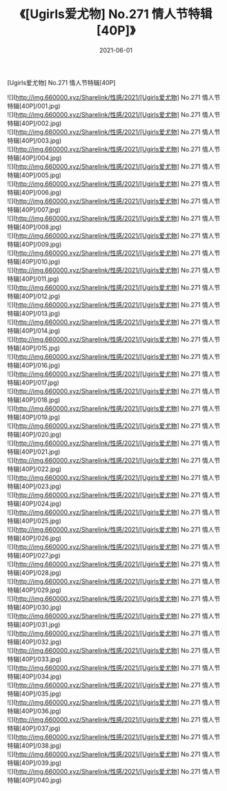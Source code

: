﻿---
layout: post
title:  《[Ugirls爱尤物] No.271 情人节特辑[40P]》
date:   2021-06-01
img: http://img.660000.xyz/Sharelink/性感/2021/[Ugirls爱尤物] No.271 情人节特辑[40P]/000.jpg
categories: [美女, 清纯, 唯美]
---

[Ugirls爱尤物] No.271 情人节特辑[40P]

  ![](http://img.660000.xyz/Sharelink/性感/2021/[Ugirls爱尤物] No.271 情人节特辑[40P]/001.jpg) <br> ![](http://img.660000.xyz/Sharelink/性感/2021/[Ugirls爱尤物] No.271 情人节特辑[40P]/002.jpg) <br> ![](http://img.660000.xyz/Sharelink/性感/2021/[Ugirls爱尤物] No.271 情人节特辑[40P]/003.jpg) <br> ![](http://img.660000.xyz/Sharelink/性感/2021/[Ugirls爱尤物] No.271 情人节特辑[40P]/004.jpg) <br> ![](http://img.660000.xyz/Sharelink/性感/2021/[Ugirls爱尤物] No.271 情人节特辑[40P]/005.jpg) <br> ![](http://img.660000.xyz/Sharelink/性感/2021/[Ugirls爱尤物] No.271 情人节特辑[40P]/006.jpg) <br> ![](http://img.660000.xyz/Sharelink/性感/2021/[Ugirls爱尤物] No.271 情人节特辑[40P]/007.jpg) <br> ![](http://img.660000.xyz/Sharelink/性感/2021/[Ugirls爱尤物] No.271 情人节特辑[40P]/008.jpg) <br> ![](http://img.660000.xyz/Sharelink/性感/2021/[Ugirls爱尤物] No.271 情人节特辑[40P]/009.jpg) <br> ![](http://img.660000.xyz/Sharelink/性感/2021/[Ugirls爱尤物] No.271 情人节特辑[40P]/010.jpg) <br> ![](http://img.660000.xyz/Sharelink/性感/2021/[Ugirls爱尤物] No.271 情人节特辑[40P]/011.jpg) <br> ![](http://img.660000.xyz/Sharelink/性感/2021/[Ugirls爱尤物] No.271 情人节特辑[40P]/012.jpg) <br> ![](http://img.660000.xyz/Sharelink/性感/2021/[Ugirls爱尤物] No.271 情人节特辑[40P]/013.jpg) <br> ![](http://img.660000.xyz/Sharelink/性感/2021/[Ugirls爱尤物] No.271 情人节特辑[40P]/014.jpg) <br> ![](http://img.660000.xyz/Sharelink/性感/2021/[Ugirls爱尤物] No.271 情人节特辑[40P]/015.jpg) <br> ![](http://img.660000.xyz/Sharelink/性感/2021/[Ugirls爱尤物] No.271 情人节特辑[40P]/016.jpg) <br> ![](http://img.660000.xyz/Sharelink/性感/2021/[Ugirls爱尤物] No.271 情人节特辑[40P]/017.jpg) <br> ![](http://img.660000.xyz/Sharelink/性感/2021/[Ugirls爱尤物] No.271 情人节特辑[40P]/018.jpg) <br> ![](http://img.660000.xyz/Sharelink/性感/2021/[Ugirls爱尤物] No.271 情人节特辑[40P]/019.jpg) <br> ![](http://img.660000.xyz/Sharelink/性感/2021/[Ugirls爱尤物] No.271 情人节特辑[40P]/020.jpg) <br> ![](http://img.660000.xyz/Sharelink/性感/2021/[Ugirls爱尤物] No.271 情人节特辑[40P]/021.jpg) <br> ![](http://img.660000.xyz/Sharelink/性感/2021/[Ugirls爱尤物] No.271 情人节特辑[40P]/022.jpg) <br> ![](http://img.660000.xyz/Sharelink/性感/2021/[Ugirls爱尤物] No.271 情人节特辑[40P]/023.jpg) <br> ![](http://img.660000.xyz/Sharelink/性感/2021/[Ugirls爱尤物] No.271 情人节特辑[40P]/024.jpg) <br> ![](http://img.660000.xyz/Sharelink/性感/2021/[Ugirls爱尤物] No.271 情人节特辑[40P]/025.jpg) <br> ![](http://img.660000.xyz/Sharelink/性感/2021/[Ugirls爱尤物] No.271 情人节特辑[40P]/026.jpg) <br> ![](http://img.660000.xyz/Sharelink/性感/2021/[Ugirls爱尤物] No.271 情人节特辑[40P]/027.jpg) <br> ![](http://img.660000.xyz/Sharelink/性感/2021/[Ugirls爱尤物] No.271 情人节特辑[40P]/028.jpg) <br> ![](http://img.660000.xyz/Sharelink/性感/2021/[Ugirls爱尤物] No.271 情人节特辑[40P]/029.jpg) <br> ![](http://img.660000.xyz/Sharelink/性感/2021/[Ugirls爱尤物] No.271 情人节特辑[40P]/030.jpg) <br> ![](http://img.660000.xyz/Sharelink/性感/2021/[Ugirls爱尤物] No.271 情人节特辑[40P]/031.jpg) <br> ![](http://img.660000.xyz/Sharelink/性感/2021/[Ugirls爱尤物] No.271 情人节特辑[40P]/032.jpg) <br> ![](http://img.660000.xyz/Sharelink/性感/2021/[Ugirls爱尤物] No.271 情人节特辑[40P]/033.jpg) <br> ![](http://img.660000.xyz/Sharelink/性感/2021/[Ugirls爱尤物] No.271 情人节特辑[40P]/034.jpg) <br> ![](http://img.660000.xyz/Sharelink/性感/2021/[Ugirls爱尤物] No.271 情人节特辑[40P]/035.jpg) <br> ![](http://img.660000.xyz/Sharelink/性感/2021/[Ugirls爱尤物] No.271 情人节特辑[40P]/036.jpg) <br> ![](http://img.660000.xyz/Sharelink/性感/2021/[Ugirls爱尤物] No.271 情人节特辑[40P]/037.jpg) <br> ![](http://img.660000.xyz/Sharelink/性感/2021/[Ugirls爱尤物] No.271 情人节特辑[40P]/038.jpg) <br> ![](http://img.660000.xyz/Sharelink/性感/2021/[Ugirls爱尤物] No.271 情人节特辑[40P]/039.jpg) <br> ![](http://img.660000.xyz/Sharelink/性感/2021/[Ugirls爱尤物] No.271 情人节特辑[40P]/040.jpg) <br>